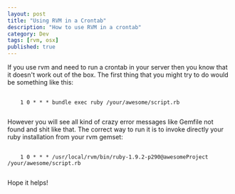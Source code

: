 ```yaml
---
layout: post
title: "Using RVM in a Crontab"
description: "How to use RVM in a crontab"
category: Dev
tags: [rvm, osx]
published: true
---
```

If you use rvm and need to run a crontab in your server then you
know that it doesn't work out of the box. The first thing that
you might try to do would be something like this:

<pre>
  <code class='language-bash'>
    1 0 * * * bundle exec ruby /your/awesome/script.rb
  </code>
</pre>

However you will see all kind of crazy error messages like
Gemfile not found and shit like that. The correct way to run
it is to invoke directly your ruby installation from your
rvm gemset:

<pre>
  <code class='language-bash'>
    1 0 * * * /usr/local/rvm/bin/ruby-1.9.2-p290@awesomeProject /your/awesome/script.rb
  </code>
</pre>

Hope it helps!
